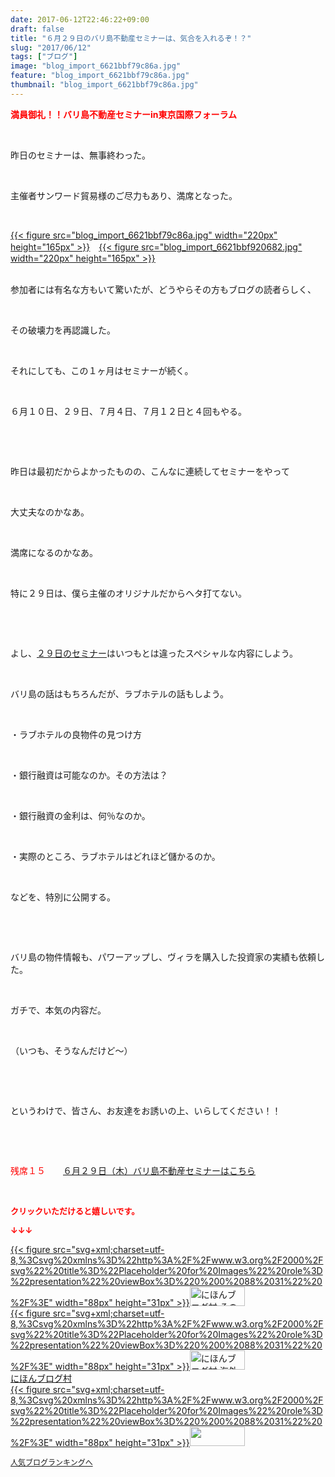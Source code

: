 ```yaml
---
date: 2017-06-12T22:46:22+09:00
draft: false
title: "６月２９日のバリ島不動産セミナーは、気合を入れるぞ！？"
slug: "2017/06/12"
tags: ["ブログ"]
image: "blog_import_6621bbf79c86a.jpg"
feature: "blog_import_6621bbf79c86a.jpg"
thumbnail: "blog_import_6621bbf79c86a.jpg"
---
```

<p><span style="color: rgb(255, 0, 0);"><span style="font-weight: bold;">満員御礼！！バリ島不動産セミナーin東京国際フォーラム</span></span></p><p> </p><p>昨日のセミナーは、無事終わった。</p><p> </p><p>主催者サンワード貿易様のご尽力もあり、満席となった。</p><p> </p><p><a href="blog_import_6621bbf79c86a.jpg">{{< figure src="blog_import_6621bbf79c86a.jpg" width="220px" height="165px" >}}</a>　<a href="blog_import_6621bbf920682.jpg">{{< figure src="blog_import_6621bbf920682.jpg" width="220px" height="165px" >}}</a></p><p><br/>参加者には有名な方もいて驚いたが、どうやらその方もブログの読者らしく、</p><p> </p><p>その破壊力を再認識した。</p><p> </p><p>それにしても、この１ヶ月はセミナーが続く。</p><p> </p><p>６月１０日、２９日、７月４日、７月１２日と４回もやる。</p><p> </p><p> </p><p>昨日は最初だからよかったものの、こんなに連続してセミナーをやって</p><p> </p><p>大丈夫なのかなあ。</p><p> </p><p>満席になるのかなあ。</p><p> </p><p>特に２９日は、僕ら主催のオリジナルだからヘタ打てない。</p><p> </p><p> </p><p>よし、<a href="http://ameblo.jp/baliclub/entry-12281115043.html" target="_blank"><span style="text-decoration: underline;">２９日のセミナー</span></a>はいつもとは違ったスペシャルな内容にしよう。</p><p> </p><p>バリ島の話はもちろんだが、ラブホテルの話もしよう。</p><p> </p><p>・ラブホテルの良物件の見つけ方</p><p> </p><p>・銀行融資は可能なのか。その方法は？</p><p> </p><p>・銀行融資の金利は、何％なのか。</p><p> </p><p>・実際のところ、ラブホテルはどれほど儲かるのか。</p><p> </p><p>などを、特別に公開する。</p><p> </p><p> </p><p>バリ島の物件情報も、パワーアップし、ヴィラを購入した投資家の実績も依頼した。</p><p> </p><p>ガチで、本気の内容だ。</p><p> </p><p>（いつも、そうなんだけど～）</p><p> </p><p> </p><p>というわけで、皆さん、お友達をお誘いの上、いらしてください！！</p><p> </p><p> </p><p><span style="color: rgb(255, 0, 0);">残席１５</span>　　<a href="http://ameblo.jp/baliclub/entry-12281115043.html" target="_blank">６月２９日（木）バリ島不動産セミナーはこちら</a></p><p> </p><p><font color="#ff0000" size="2"><strong>クリックいただけると嬉しいです。</strong></font></p><p><font color="#ff0000" size="2"><strong>↓↓↓</strong></font></p><p><a href="ranking.html?p_cid=01260127" id="&amp;blogmura_banner" target="_blank">{{< figure src="svg+xml;charset=utf-8,%3Csvg%20xmlns%3D%22http%3A%2F%2Fwww.w3.org%2F2000%2Fsvg%22%20title%3D%22Placeholder%20for%20Images%22%20role%3D%22presentation%22%20viewBox%3D%220%200%2088%2031%22%20%2F%3E" width="88px" height="31px" >}}<noscript><img alt="にほんブログ村 その他生活ブログ 不動産投資へ" border="0" height="31" src="//life.blogmura.com/hudousantoushi/img/hudousantoushi88_31.gif" width="88"></noscript></a><br/><a href="ranking.html?p_cid=01260127" target="_blank">{{< figure src="svg+xml;charset=utf-8,%3Csvg%20xmlns%3D%22http%3A%2F%2Fwww.w3.org%2F2000%2Fsvg%22%20title%3D%22Placeholder%20for%20Images%22%20role%3D%22presentation%22%20viewBox%3D%220%200%2088%2031%22%20%2F%3E" width="88px" height="31px" >}}<noscript><img alt="にほんブログ村 海外生活ブログ バリ島情報へ" border="0" height="31" src="https://img-proxy.blog-video.jp/images?url=http%3A%2F%2Foverseas.blogmura.com%2Fbali%2Fimg%2Fbali88_31.gif" width="88"></noscript></a><br/><a href="ranking.html?p_cid=01260127" target="_blank">にほんブログ村</a><br/><a href="link.php?1804582" title="人気ブログランキングへ">{{< figure src="svg+xml;charset=utf-8,%3Csvg%20xmlns%3D%22http%3A%2F%2Fwww.w3.org%2F2000%2Fsvg%22%20title%3D%22Placeholder%20for%20Images%22%20role%3D%22presentation%22%20viewBox%3D%220%200%2088%2031%22%20%2F%3E" width="88px" height="31px" >}}<noscript><img border="0" height="31" src="https://blog.with2.net/img/banner/banner_22.gif" width="88"></noscript></a></p><p><a href="link.php?1804582" style="font-size: 12px;">人気ブログランキングへ</a></p>


